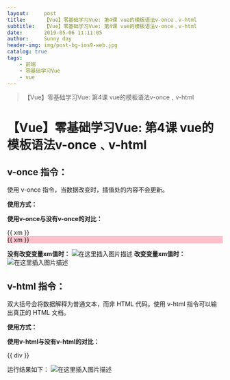 ```yaml
---
layout:     post
title:      【Vue】零基础学习Vue: 第4课 vue的模板语法v-once﹑v-html
subtitle:   【Vue】零基础学习Vue: 第4课 vue的模板语法v-once﹑v-html
date:       2019-05-06 11:11:05
author:     Sunny day
header-img: img/post-bg-ios9-web.jpg
catalog: true
tags:
    - 前端
    - 零基础学习Vue
    - vue
---
```


>【Vue】零基础学习Vue: 第4课 vue的模板语法v-once﹑v-html

# 【Vue】零基础学习Vue: 第4课 vue的模板语法v-once﹑v-html


## v-once 指令：

使用 v-once 指令，当数据改变时，插值处的内容不会更新。

**使用方式：**
<div v-once> </div>

**使用v-once与没有v-once的对比：**

<body> <!-- 获取的元素 --> <div id="app"> <!-- 没有使用v-once --> {{ xm }} <!-- 使用了v-once (加上背景颜色方便区分)--> <div style="background-color:pink" v-once> {{ xm }} </div> </div> <script> const app = new Vue({ el:"/#app", //获取元素 data:{ //data内存放vue的变量 xm:"小明", }, methods: { //methods存放vue内定义的方法 }, }) </script> </body>

**没有改变变量xm值时：**
![在这里插入图片描述](https://img-blog.csdnimg.cn/20190327154934634.png?x-oss-process=image/watermark,type_ZmFuZ3poZW5naGVpdGk,shadow_10,text_aHR0cHM6Ly9ibG9nLmNzZG4ubmV0L3FxXzQxNjE0OTI4,size_16,color_FFFFFF,t_70)
**改变变量xm值时：**
![在这里插入图片描述](https://img-blog.csdnimg.cn/20190327154955519.png?x-oss-process=image/watermark,type_ZmFuZ3poZW5naGVpdGk,shadow_10,text_aHR0cHM6Ly9ibG9nLmNzZG4ubmV0L3FxXzQxNjE0OTI4,size_16,color_FFFFFF,t_70)

## []()[]()v-html 指令：

双大括号会将数据解释为普通文本，而非 HTML 代码。使用 v-html 指令可以输出真正的 HTML 文档。

**使用方式：**
<div v-html="div"></div>

**使用v-html与没有v-html的对比：**

<body> <!-- 获取的元素 --> <div id="app"> <!-- 没有使用v-html --> {{ div }} <!-- 使用了v-html (加上背景颜色方便区分)--> <div style="background-color:pink" v-html="div"></div> </div> <script> const app = new Vue({ el:"/#app", //获取元素 data:{ //data内存放vue的变量 div:"<div>姓名：小明</div>", }, methods: { //methods存放vue内定义的方法 }, }) </script> </body>

运行结果如下：
![在这里插入图片描述](https://img-blog.csdnimg.cn/20190327164225320.png)


